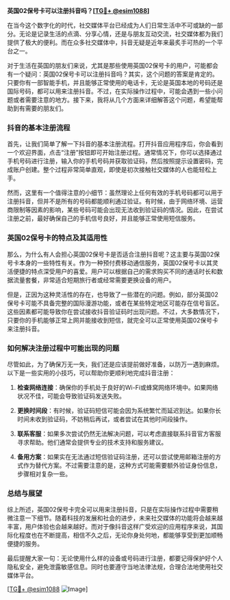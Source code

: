 **英国02保号卡可以注册抖音吗？[[TG💪+ @esim1088](https://t.me/s/esim1088)]**

在当今这个数字化的时代，社交媒体平台已经成为人们日常生活中不可或缺的一部分。无论是记录生活的点滴、分享心情，还是与朋友互动交流，社交媒体都为我们提供了极大的便利。而在众多社交媒体中，抖音无疑是近年来最炙手可热的一个平台之一。

对于生活在英国的朋友们来说，尤其是那些使用英国02保号卡的用户，可能都会有一个疑问：英国02保号卡可以注册抖音吗？其实，这个问题的答案是肯定的。只要你有一部智能手机，并且能够正常使用的电话卡，无论是英国本地的号码还是国际号码，都可以用来注册抖音。不过，在实际操作过程中，可能会遇到一些小问题或者需要注意的地方。接下来，我将从几个方面来详细解答这个问题，希望能帮助到有需要的朋友们。

### 抖音的基本注册流程

首先，让我们简单了解一下抖音的基本注册流程。打开抖音应用程序后，你会看到一个欢迎界面，点击“注册”按钮即可开始注册过程。通常情况下，你可以选择通过手机号码进行注册，输入你的手机号码并获取验证码，然后按照提示设置密码，完成账户创建。整个过程非常简单直观，即使是初次接触社交媒体的人也能轻松上手。

然而，这里有一个值得注意的小细节：虽然理论上任何有效的手机号码都可以用于注册抖音，但并不是所有的号码都能顺利通过验证。有时候，由于网络环境、运营商限制等因素的影响，某些号码可能会出现无法收到验证码的情况。因此，在尝试注册之前，最好确保自己的手机信号良好，并且能够正常使用短信服务。

### 英国02保号卡的特点及其适用性

那么，为什么有人会担心英国02保号卡是否适合注册抖音呢？这主要与英国02保号卡本身的一些特性有关。作为一种预付费移动通信服务，英国02保号卡以其灵活便捷的特点深受用户的喜爱。用户可以根据自己的需求购买不同的通话时长和数据流量套餐，非常适合短期旅行者或经常需要更换设备的用户。

但是，正因为这种灵活性的存在，也导致了一些潜在的问题。例如，部分英国02保号卡可能不具备完整的国际漫游功能，或者在某些特定地区可能存在信号盲区。这些因素都可能导致你在尝试接收抖音验证码时出现问题。不过，大多数情况下，只要你的手机能够正常上网并能接收到短信，就完全可以正常使用英国02保号卡来注册抖音。

### 如何解决注册过程中可能出现的问题

尽管如此，为了确保万无一失，我们还是应该提前做好准备，以防万一遇到麻烦。以下是一些实用的小技巧，可以帮助你更顺利地完成抖音注册：

1. **检查网络连接**：确保你的手机处于良好的Wi-Fi或蜂窝网络环境中。如果网络状况不佳，可能会导致验证码发送失败。
   
2. **更换时间段**：有时候，验证码短信可能会因为系统繁忙而延迟到达。如果你长时间未收到验证码，不妨稍后再试，或者尝试在其他时间段操作。
   
3. **联系客服**：如果多次尝试仍然无法解决问题，可以考虑直接联系抖音官方客服寻求帮助。他们通常会提供专业的技术支持和服务建议。

4. **备用方案**：如果实在无法通过短信验证码注册，还可以尝试使用邮箱注册的方式作为替代方案。不过需要注意的是，这种方式可能需要额外验证身份信息，步骤相对复杂一些。

### 总结与展望

综上所述，英国02保号卡完全可以用来注册抖音，只是在实际操作过程中需要稍微注意一下细节。随着科技的发展和社会的进步，未来社交媒体的功能将会越来越丰富，用户体验也会越来越好。而对于像抖音这样广受欢迎的应用程序来说，其国际化程度也在不断提高，相信不久之后，无论你身处何地，都能够享受到更加顺畅便捷的服务。

最后提醒大家一句：无论使用什么样的设备或号码进行注册，都要记得保护好个人隐私安全，避免泄露敏感信息。同时也要遵守当地法律法规，合理合法地使用社交媒体平台。

[[TG💪+ @esim1088](https://t.me/s/esim1088) ![Image](https://i.postimg.cc/4NQfJmqS/Snipaste-2025-05-13-00-14-12.png)]